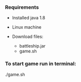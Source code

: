 ### Requirements 
- Installed java 1.8
- Linux machine

- Download files:
  - battleship.jar
  - game.sh

### To start game run in terminal:
./game.sh